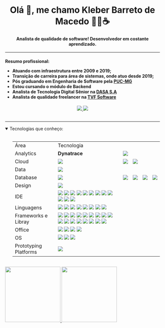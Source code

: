 <h1 align="center">Olá 👋, me chamo Kleber Barreto de Macedo 👨‍💻☕ </h1>

<h4 align="center">
	Analista de qualidade de software! Desenvolvedor em costante aprendizado.
</h4>

-----------------------------------------------

<h4>
  <p>Resumo profissional:</p>
  
  <ul>
    <li> Atuando com infraestrutura entre 2009 e 2019;</li>
    <li> Transição de carreira para área de sistemas, onde atuo desde 2019;</li>
    <li> Pós graduando em Engenharia de Software pela <a href="https://www.pucminas.br/">PUC-MG</a></li>
    <li> Estou cursando o módulo de Backend</li>
    <li> Analista de Tecnologia Digital Sênior na <a href="https://dasa.com.br/">DASA S.A</a></li>
    <li> Analista de qualidade freelancer na <a href="http://www.tvfsoftware.com/">TVF Software</a></li>
  </ul>
</h4>

<h6 align="center">
  <a href="https://www.linkedin.com/in/kleberbarreto/">
    <img src="https://img.shields.io/badge/LinkedIn-0077B5?style=for-the-badge&logo=linkedin&logoColor=white" />
  </a>
  <a href="https://kbminfo.wordpress.com/">
    <img src="https://img.shields.io/badge/Wordpress-21759B?style=for-the-badge&logo=wordpress&logoColor=white" />
  </a>
</h6>

-----------------------------------------------

<details open="open">
  <summary>Tecnologias que conheço:</summary>
  <br>
  <ul>
    <table align="center">
      <tr>
        <td>Área</td>
        <td>Tecnologia</td>
      </tr>
      <tr>
        <td>Analytics</td>
        <td><b>Dynatrace</b></td>
        <td><img src="https://img.shields.io/badge/firebase-ffca28?style=for-the-badge&logo=firebase&logoColor=black"/></td>
      </tr>
      <tr>
        <td>Cloud</td>
        <td><img src="https://img.shields.io/badge/microsoft%20azure-0089D6?style=for-the-badge&logo=microsoft-azure&logoColor=white"/></td>
        <td><img src="https://img.shields.io/badge/Salesforce-00A1E0?style=for-the-badge&logo=Salesforce&logoColor=white"/></td>
        <td><img src="https://img.shields.io/badge/GitHub_Actions-2088FF?style=for-the-badge&logo=github-actions&logoColor=white"/></td>
      </tr>
      <tr>
        <td>Data</td>
        <td><img src="https://img.shields.io/badge/PowerBI-F2C811?style=for-the-badge&logo=Power%20BI&logoColor=white" /></td>
      </tr>
      <tr>
        <td>Database</td>
        <td><img src="https://img.shields.io/badge/MySQL-005C84?style=for-the-badge&logo=mysql&logoColor=white" /></td>
        <td><img src="https://img.shields.io/badge/MariaDB-003545?style=for-the-badge&logo=mariadb&logoColor=white" /></td>
        <td><img src="https://img.shields.io/badge/Microsoft%20SQL%20Server-CC2927?style=for-the-badge&logo=microsoft%20sql%20server&logoColor=white" /></td>
        <td><img src="https://img.shields.io/badge/Oracle-F80000?style=for-the-badge&logo=Oracle&logoColor=white" /></td>
        <td><img src="https://img.shields.io/badge/SQLite-07405E?style=for-the-badge&logo=sqlite&logoColor=white" /></td>
      </tr>
      <tr>
        <td>Design</td>
        <td><img src="https://img.shields.io/badge/Adobe%20Creative%20Cloud-DA1F26?style=for-the-badge&logo=Adobe%20Creative%20Cloud&logoColor=white" /></td>
      </tr>
      <tr>
        <td>IDE</td>
        <td>
          <img src="https://img.shields.io/badge/IntelliJ_IDEA-000000.svg?style=for-the-badge&logo=intellij-idea&logoColor=white" />
          <img src="https://img.shields.io/badge/Adobe%20Dreamweaver-072401?style=for-the-badge&logo=Adobe%20Dreamweaver&logoColor=34F400" />
          <img src="https://img.shields.io/badge/VSCode-0078D4?style=for-the-badge&logo=visual%20studio%20code&logoColor=white" />
          <img src="https://img.shields.io/badge/Android_Studio-3DDC84?style=for-the-badge&logo=android-studio&logoColor=white" />
          <img src="https://img.shields.io/badge/apache%20netbeans-1B6AC6?style=for-the-badge&logo=apache%20netbeans%20IDE&logoColor=white" />
          <img src="https://img.shields.io/badge/Delphi_RAD_Studio-B22222?style=for-the-badge&logo=delphi&logoColor=white" />
          <img src="https://img.shields.io/badge/Eclipse-2C2255?style=for-the-badge&logo=eclipse&logoColor=white" />
          <img src="https://img.shields.io/badge/Notepad++-90E59A.svg?style=for-the-badge&logo=notepad%2B%2B&logoColor=black" />
          <img src="https://img.shields.io/badge/VIM-%2311AB00.svg?&style=for-the-badge&logo=vim&logoColor=white" />
          <img src="https://img.shields.io/badge/Visual_Studio-5C2D91?style=for-the-badge&logo=visual%20studio&logoColor=white" />
          <img src="https://img.shields.io/badge/Xcode-007ACC?style=for-the-badge&logo=Xcode&logoColor=white" />
          <img src="https://img.shields.io/badge/WebStorm-000000?style=for-the-badge&logo=WebStorm&logoColor=white" />
        </td>
      </tr>
      <tr>
        <td>Linguagens</td>
        <td>
          <img src="https://img.shields.io/badge/C%23-239120?style=for-the-badge&logo=c-sharp&logoColor=white" />
          <img src="https://img.shields.io/badge/Delphi-B22222?style=for-the-badge&logo=delphi&logoColor=white" />
          <img src="https://img.shields.io/badge/Java-ED8B00?style=for-the-badge&logo=java&logoColor=white" />
          <img src="https://img.shields.io/badge/JavaScript-323330?style=for-the-badge&logo=javascript&logoColor=F7DF1E" />
          <img src="https://img.shields.io/badge/json-5E5C5C?style=for-the-badge&logo=json&logoColor=white" />
          <img src="https://img.shields.io/badge/Kotlin-0095D5?&style=for-the-badge&logo=kotlin&logoColor=white" />
          <img src="https://img.shields.io/badge/PLSQL-F80000?style=for-the-badge&logo=oracle&logoColor=black" />
          <img src="https://img.shields.io/badge/Ruby-CC342D?style=for-the-badge&logo=ruby&logoColor=white" />
        </td>
      </tr>
      <tr>
        <td>Frameworks e Libray</td>
        <td>
          <img src="https://img.shields.io/badge/apache_maven-C71A36?style=for-the-badge&logo=apachemaven&logoColor=white" />
          <img src="https://img.shields.io/badge/Bootstrap-563D7C?style=for-the-badge&logo=bootstrap&logoColor=white" />
          <img src="https://img.shields.io/badge/chai-A30701?style=for-the-badge&logo=chai&logoColor=white" />
          <img src="https://img.shields.io/badge/Cypress-17202C?style=for-the-badge&logo=cypress&logoColor=white" />
          <img src="https://img.shields.io/badge/Docker-2CA5E0?style=for-the-badge&logo=docker&logoColor=white" />
          <img src="https://img.shields.io/badge/Express.js-000000?style=for-the-badge&logo=express&logoColor=white" />
          <img src="https://img.shields.io/badge/gradle-02303A?style=for-the-badge&logo=gradle&logoColor=white" />
          <img src="https://img.shields.io/badge/Junit5-25A162?style=for-the-badge&logo=junit5&logoColor=white" />
          <img src="https://img.shields.io/badge/JWT-000000?style=for-the-badge&logo=JSON%20web%20tokens&logoColor=white" />
          <img src="https://img.shields.io/badge/material%20design-757575?style=for-the-badge&logo=material%20design&logoColor=white" />
          <img src="https://img.shields.io/badge/Mocha-8D6748?style=for-the-badge&logo=Mocha&logoColor=white" />
          <img src="https://img.shields.io/badge/Node.js-339933?style=for-the-badge&logo=nodedotjs&logoColor=white" />
          <img src="https://img.shields.io/badge/NuGet-004880?style=for-the-badge&logo=nuget&logoColor=white" />
          <img src="https://img.shields.io/badge/Postman-FF6C37?style=for-the-badge&logo=Postman&logoColor=white" />
          <img src="https://img.shields.io/badge/Selenium-43B02A?style=for-the-badge&logo=Selenium&logoColor=white" />
          <img src="https://img.shields.io/badge/Spring-6DB33F?style=for-the-badge&logo=spring&logoColor=white" />
          <img src="https://img.shields.io/badge/Swagger-85EA2D?style=for-the-badge&logo=Swagger&logoColor=white" />
        </td>
      </tr>
      <tr>
        <td>Office</td>
        <td>
          <img src="https://img.shields.io/badge/LibreOffice-18A303?style=for-the-badge&logo=LibreOffice&logoColor=white" />
          <img src="https://img.shields.io/badge/Microsoft_Office-D83B01?style=for-the-badge&logo=microsoft-office&logoColor=white" />
          <img src="https://img.shields.io/badge/Microsoft_Visio-3955A3?style=for-the-badge&logo=microsoft-visio&logoColor=white" />
          <img src="https://img.shields.io/badge/Trello-0052CC?style=for-the-badge&logo=trello&logoColor=white" />
        </td>
      </tr>
      <tr>
        <td>OS</td>
        <td>
          <img src="https://img.shields.io/badge/mac%20os-000000?style=for-the-badge&logo=apple&logoColor=white" />
          <img src="https://img.shields.io/badge/Windows-0078D6?style=for-the-badge&logo=windows&logoColor=white" />
          <img src="https://img.shields.io/badge/Linux_Mint-87CF3E?style=for-the-badge&logo=linux-mint&logoColor=white" />
        </td>
      </tr>
      <tr>
        <td>Prototyping Platforms</td>
        <td>
          <img src="https://img.shields.io/badge/Raspberry%20Pi-A22846?style=for-the-badge&logo=Raspberry%20Pi&logoColor=white" />
        </td>
      </tr>
    </table>
  </ul>
</details>

<br>

<div>
  <a href="https://github.com/kbmbarreto">
  <img height="180em" src="https://github-readme-stats.vercel.app/api?username=kbmbarreto&amp;show_icons=true&amp;theme=vue-dark&amp;include_all_commits=true&amp;count_private=true" style="max-width:100%;">
  <img height="180em" src="https://github-readme-stats.vercel.app/api/top-langs/?username=kbmbarreto&amp;layout=compact&amp;langs_count=7&amp;theme=vue-dark" style="max-width:100%;">
</a></div>
